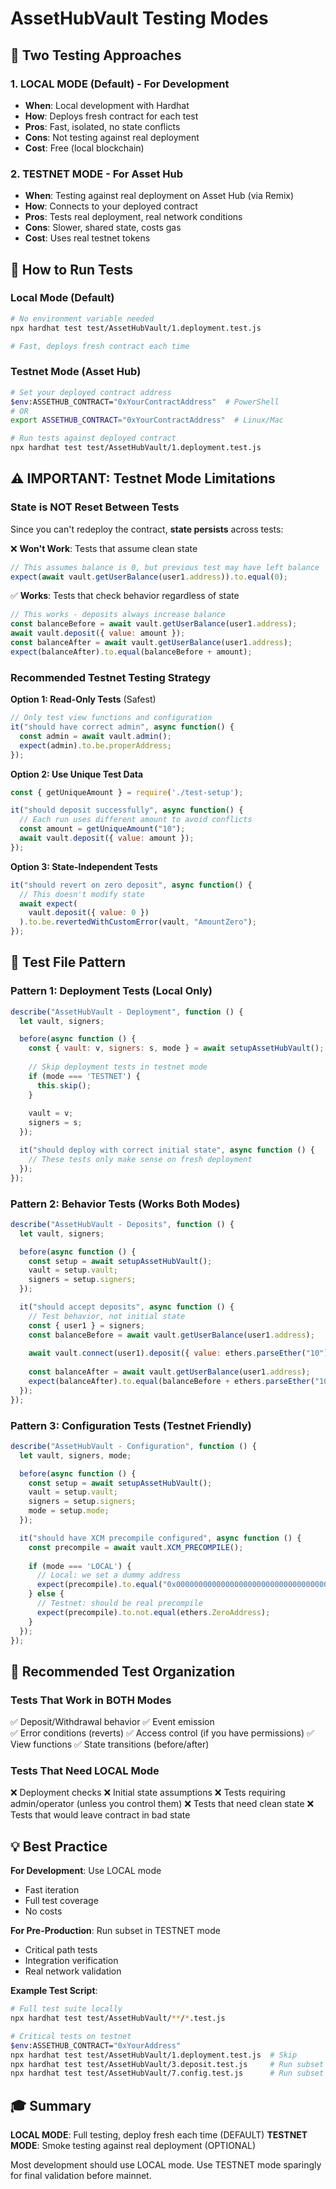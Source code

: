 # AssetHubVault Testing Modes

## 🎯 Two Testing Approaches

### 1. LOCAL MODE (Default) - For Development
- **When**: Local development with Hardhat
- **How**: Deploys fresh contract for each test
- **Pros**: Fast, isolated, no state conflicts
- **Cons**: Not testing against real deployment
- **Cost**: Free (local blockchain)

### 2. TESTNET MODE - For Asset Hub
- **When**: Testing against real deployment on Asset Hub (via Remix)
- **How**: Connects to your deployed contract
- **Pros**: Tests real deployment, real network conditions
- **Cons**: Slower, shared state, costs gas
- **Cost**: Uses real testnet tokens

## 🚀 How to Run Tests

### Local Mode (Default)
```bash
# No environment variable needed
npx hardhat test test/AssetHubVault/1.deployment.test.js

# Fast, deploys fresh contract each time
```

### Testnet Mode (Asset Hub)
```bash
# Set your deployed contract address
$env:ASSETHUB_CONTRACT="0xYourContractAddress"  # PowerShell
# OR
export ASSETHUB_CONTRACT="0xYourContractAddress"  # Linux/Mac

# Run tests against deployed contract
npx hardhat test test/AssetHubVault/1.deployment.test.js
```

## ⚠️ IMPORTANT: Testnet Mode Limitations

### State is NOT Reset Between Tests
Since you can't redeploy the contract, **state persists** across tests:

❌ **Won't Work**: Tests that assume clean state
```javascript
// This assumes balance is 0, but previous test may have left balance
expect(await vault.getUserBalance(user1.address)).to.equal(0);
```

✅ **Works**: Tests that check behavior regardless of state
```javascript
// This works - deposits always increase balance
const balanceBefore = await vault.getUserBalance(user1.address);
await vault.deposit({ value: amount });
const balanceAfter = await vault.getUserBalance(user1.address);
expect(balanceAfter).to.equal(balanceBefore + amount);
```

### Recommended Testnet Testing Strategy

**Option 1: Read-Only Tests** (Safest)
```javascript
// Only test view functions and configuration
it("should have correct admin", async function() {
  const admin = await vault.admin();
  expect(admin).to.be.properAddress;
});
```

**Option 2: Use Unique Test Data**
```javascript
const { getUniqueAmount } = require('./test-setup');

it("should deposit successfully", async function() {
  // Each run uses different amount to avoid conflicts
  const amount = getUniqueAmount("10");
  await vault.deposit({ value: amount });
});
```

**Option 3: State-Independent Tests**
```javascript
it("should revert on zero deposit", async function() {
  // This doesn't modify state
  await expect(
    vault.deposit({ value: 0 })
  ).to.be.revertedWithCustomError(vault, "AmountZero");
});
```

## 📝 Test File Pattern

### Pattern 1: Deployment Tests (Local Only)
```javascript
describe("AssetHubVault - Deployment", function () {
  let vault, signers;

  before(async function () {
    const { vault: v, signers: s, mode } = await setupAssetHubVault();
    
    // Skip deployment tests in testnet mode
    if (mode === 'TESTNET') {
      this.skip();
    }
    
    vault = v;
    signers = s;
  });

  it("should deploy with correct initial state", async function () {
    // These tests only make sense on fresh deployment
  });
});
```

### Pattern 2: Behavior Tests (Works Both Modes)
```javascript
describe("AssetHubVault - Deposits", function () {
  let vault, signers;

  before(async function () {
    const setup = await setupAssetHubVault();
    vault = setup.vault;
    signers = setup.signers;
  });

  it("should accept deposits", async function () {
    // Test behavior, not initial state
    const { user1 } = signers;
    const balanceBefore = await vault.getUserBalance(user1.address);
    
    await vault.connect(user1).deposit({ value: ethers.parseEther("10") });
    
    const balanceAfter = await vault.getUserBalance(user1.address);
    expect(balanceAfter).to.equal(balanceBefore + ethers.parseEther("10"));
  });
});
```

### Pattern 3: Configuration Tests (Testnet Friendly)
```javascript
describe("AssetHubVault - Configuration", function () {
  let vault, signers, mode;

  before(async function () {
    const setup = await setupAssetHubVault();
    vault = setup.vault;
    signers = setup.signers;
    mode = setup.mode;
  });

  it("should have XCM precompile configured", async function () {
    const precompile = await vault.XCM_PRECOMPILE();
    
    if (mode === 'LOCAL') {
      // Local: we set a dummy address
      expect(precompile).to.equal("0x0000000000000000000000000000000000000808");
    } else {
      // Testnet: should be real precompile
      expect(precompile).to.not.equal(ethers.ZeroAddress);
    }
  });
});
```

## 🔧 Recommended Test Organization

### Tests That Work in BOTH Modes
✅ Deposit/Withdrawal behavior
✅ Event emission  
✅ Error conditions (reverts)
✅ Access control (if you have permissions)
✅ View functions
✅ State transitions (before/after)

### Tests That Need LOCAL Mode
❌ Deployment checks
❌ Initial state assumptions
❌ Tests requiring admin/operator (unless you control them)
❌ Tests that need clean state
❌ Tests that would leave contract in bad state

## 💡 Best Practice

**For Development**: Use LOCAL mode
- Fast iteration
- Full test coverage
- No costs

**For Pre-Production**: Run subset in TESTNET mode
- Critical path tests
- Integration verification
- Real network validation

**Example Test Script**:
```bash
# Full test suite locally
npx hardhat test test/AssetHubVault/**/*.test.js

# Critical tests on testnet
$env:ASSETHUB_CONTRACT="0xYourAddress"
npx hardhat test test/AssetHubVault/1.deployment.test.js  # Skip
npx hardhat test test/AssetHubVault/3.deposit.test.js     # Run subset
npx hardhat test test/AssetHubVault/7.config.test.js      # Run subset
```

## 🎓 Summary

**LOCAL MODE**: Full testing, deploy fresh each time (DEFAULT)
**TESTNET MODE**: Smoke testing against real deployment (OPTIONAL)

Most development should use LOCAL mode. Use TESTNET mode sparingly for final validation before mainnet.

